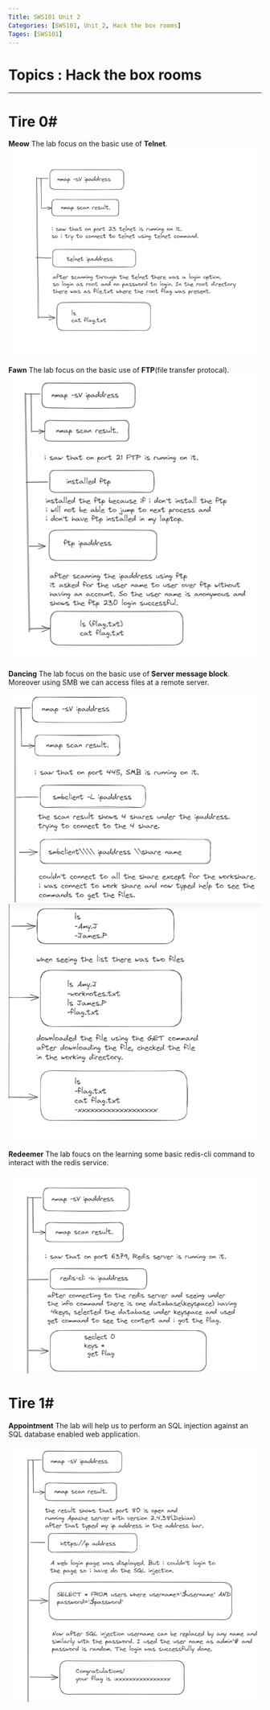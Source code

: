 ```yaml
---
Title: SWS101 Unit 2
Categories: [SWS101, Unit_2, Hack the box rooms]
Tages: [SWS101]
---
```


# Topics : Hack the box rooms
---
# Tire 0#

**Meow**
The lab focus on the basic use of **Telnet**.
![alt text](meow.png)

**Fawn**
The lab focus on the basic use of **FTP**(file transfer protocal).
![alt text](fawn.png)

**Dancing**
The lab focus on the basic use of **Server message block**. Moreover using SMB we can access files at a remote server.

![alt text](dancing.png)
![alt text](dancing2.png)

**Redeemer**
The lab foucs on the learning some basic redis-cli command to interact with the redis service.

![alt text](redemmer.png)

# Tire 1#

**Appointment**
The lab will help us to perform an SQL injection against an SQL database enabled web application.

![alt text](appointment.png)